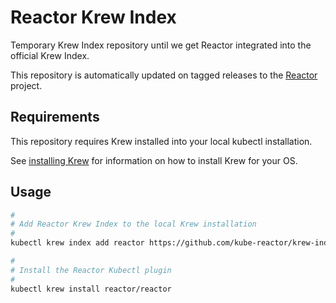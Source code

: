 # Reactor Krew Index

Temporary Krew Index repository until we get Reactor integrated into the official Krew Index.

This repository is automatically updated on tagged releases to the [Reactor](https://github.com/kube-reactor/core) project.

## Requirements

This repository requires Krew installed into your local kubectl installation.

See [installing Krew](https://krew.sigs.k8s.io/docs/user-guide/setup/install/) for information on how to install Krew for your OS.

## Usage

```bash
#
# Add Reactor Krew Index to the local Krew installation
#
kubectl krew index add reactor https://github.com/kube-reactor/krew-index.git

#
# Install the Reactor Kubectl plugin
#
kubectl krew install reactor/reactor
```